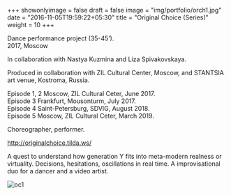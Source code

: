 +++
showonlyimage = false
draft = false
image = "img/portfolio/orch1.jpg"
date = "2016-11-05T19:59:22+05:30"
title = "Original Choice (Series)"
weight = 10
+++

Dance performance project (35-45’).  
2017, Moscow

In collaboration with Nastya Kuzmina and Liza Spivakovskaya.


<!--more-->
Produced in collaboration with ZIL Cultural Center, Moscow, and STANTSIA art venue, Kostroma, Russia.  

 Episode 1, 2 Moscow, ZIL Cultural Ceter, June 2017.   
 Episode 3 Frankfurt, Mousonturm, July 2017.  
 Episode 4 Saint-Petersburg, SDVIG, August 2018.   
 Episode 5 Moscow, ZIL Cultural Ceter, March 2019.

Choreographer, performer.

http://originalchoice.tilda.ws/ 

A quest to understand how generation Y fits into meta-modern realness or virtuality. Decisions, hesitations, oscillations in real time. A improvisational duo for a dancer and a video artist.

![oc1][1]


[1]: /img/portfolio/OCfeel.jpg